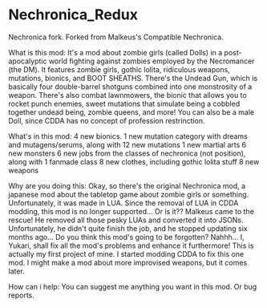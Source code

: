 # Nechronica_Redux
Nechronica fork.
Forked from Malkeus's Compatible Nechronica.

What is this mod:
It's a mod about zombie girls (called Dolls) in a post-apocalyptic world fighting against zombies employed by the Necromancer (the DM). 
It features zombie girls, gothic lolita, ridiculous weapons, mutations, bionics, and BOOT SHEATHS.
There's the Undead Gun, which is basically four double-barrel shotguns combined into one monstrosity of a weapon. 
There's also combat lawnmowers, the bionic that allows you to rocket punch enemies, sweet mutations that simulate being a cobbled together undead being, zombie queens, and more!
You can also be a male Doll, since CDDA has no concept of profession restrinction.

What's in this mod:
4 new bionics.
1 new mutation category with dreams and mutagens/serums, along with 12 new mutations
1 new martial arts
6 new monsters
6 new jobs from the classes of nechronica (not position), along with 1 fanmade class
8 new clothes, including gothic lolita stuff
8 new weapons

Why are you doing this:
Okay, so there's the original Nechronica mod, a japanese mod about the tabletop game about zombie girls or something. 
Unfortunately, it was made in LUA. Since the removal of LUA in CDDA modding, this mod is no longer supported... Or is it??
Malkeus came to the rescue! He removed all those pesky LUAs and converted it into JSONs. Unfortunately, he didn't quite finish the job, and he stopped updating six months ago...
Do you think this mod's going to be forgotten? Nahhh... I, Yukari, shall fix all the mod's problems and enhance it furthermore! 
This is actually my first project of mine. I started modding CDDA to fix this one mod. I might make a mod about more improvised weapons, but it comes later.

How can i help:
You can suggest me anything you want in this mod. Or bug reports.
